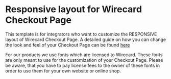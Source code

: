 # Responsive layout for Wirecard Checkout Page

This template is for integrators who want to customize the RESPONSIVE layout of Wirecard Checkout Page.
A detailed guide on how you can change the look and feel of your Checkout Page can be found [here](https://guides.wirecard.com/wcp:customization_desktop#editing_the_templates)

For our products we use fonts which are licensed to Wirecard. These fonts are only meant to use for the customization of your Checkout Page.
Please be aware, that you have to pay license fees to the owner of these fonts in order to use them for your own website or online shop. 

